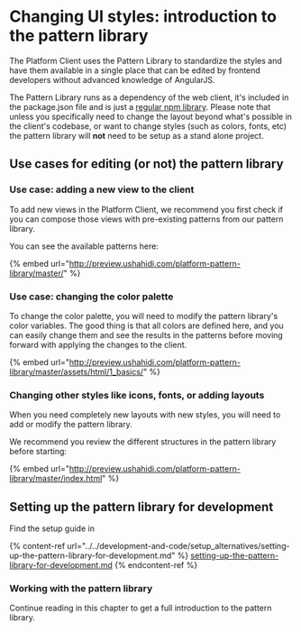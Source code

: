 # Changing UI styles: introduction to the pattern library

The Platform Client uses the Pattern Library to standardize the styles and have them available in a single place that can be edited by frontend developers without advanced knowledge of AngularJS.

The Pattern Library runs as a dependency of the web client, it's included in the package.json file and is just a [regular npm library](https://www.npmjs.com/package/ushahidi-platform-pattern-library). Please note that unless you specifically need to change the layout beyond what's possible in the client's codebase, or want to change styles (such as colors, fonts, etc) the pattern library will **not** need to be setup as a stand alone project.

## Use cases for editing (or not) the pattern library

### Use case: adding a new view to the client

To add new views in the Platform Client, we recommend you first check if you can compose those views with pre-existing patterns from our pattern library.

You can see the available patterns here:

{% embed url="http://preview.ushahidi.com/platform-pattern-library/master/" %}

### Use case: changing the color palette

To change the color palette, you will need to modify the pattern library's color variables. The good thing is that all colors are defined here, and you can easily change them and see the results in the patterns before moving forward with applying the changes to the client.

{% embed url="http://preview.ushahidi.com/platform-pattern-library/master/assets/html/1_basics/" %}

### Changing other styles like icons, fonts, or adding layouts

When you need completely new layouts with new styles, you will need to add or modify the pattern library.

We recommend you review the different structures in the pattern library before starting:

{% embed url="http://preview.ushahidi.com/platform-pattern-library/master/index.html" %}

## Setting up the pattern library for development

Find the setup guide in

{% content-ref url="../../development-and-code/setup_alternatives/setting-up-the-pattern-library-for-development.md" %}
[setting-up-the-pattern-library-for-development.md](../../development-and-code/setup\_alternatives/setting-up-the-pattern-library-for-development.md)
{% endcontent-ref %}

### Working with the pattern library

Continue reading in this chapter to get a full introduction to the pattern library.
